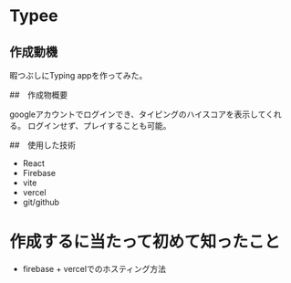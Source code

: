 # Typee

## 作成動機

暇つぶしにTyping appを作ってみた。

##　作成物概要

googleアカウントでログインでき、タイピングのハイスコアを表示してくれる。
ログインせず、プレイすることも可能。

##　使用した技術

* React
* Firebase
* vite
* vercel 
* git/github

# 作成するに当たって初めて知ったこと

* firebase + vercelでのホスティング方法


